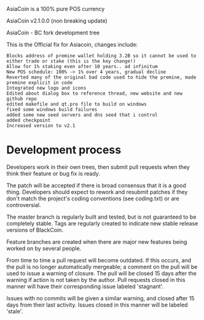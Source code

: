 
AsiaCoin is a 100% pure POS currency

AsiaCoin v2.1.0.0 (non breaking update)

AsiaCoin - BC fork development tree

This is the Official fix for Asiacoin, changes include:

    Blocks address of premine wallet holding 3.2B so it cannot be used to either trade or stake (this is the key change!)
    Allow for 1% staking even after 10 years.. ad infinitum
    New POS schedule: 100% -> 1% over 4 years, gradual decline
    Reverted many of the original bad code used to hide the premine, made premine explicit in code
    Integrated new logo and icons
    Edited about dialog box to reference thread, new website and new github repo
    edited makefile and qt.pro file to build on windows
    fixed some windows build failures
    added some new seed servers and dns seed that i control
    added checkpoint
    Increased version to v2.1


Development process
===========================

Developers work in their own trees, then submit pull requests when
they think their feature or bug fix is ready.

The patch will be accepted if there is broad consensus that it is a
good thing.  Developers should expect to rework and resubmit patches
if they don't match the project's coding conventions (see coding.txt)
or are controversial.

The master branch is regularly built and tested, but is not guaranteed
to be completely stable. Tags are regularly created to indicate new
stable release versions of BlackCoin.

Feature branches are created when there are major new features being
worked on by several people.

From time to time a pull request will become outdated. If this occurs, and
the pull is no longer automatically mergeable; a comment on the pull will
be used to issue a warning of closure. The pull will be closed 15 days
after the warning if action is not taken by the author. Pull requests closed
in this manner will have their corresponding issue labeled 'stagnant'.

Issues with no commits will be given a similar warning, and closed after
15 days from their last activity. Issues closed in this manner will be 
labeled 'stale'.
